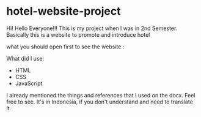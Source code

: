 # hotel-website-project

Hi! Hello Everyone!!!
This is my project when I was in 2nd Semester.
Basically this is a website to promote and introduce hotel

what you should open first to see the website : 

What did I use:
- HTML
- CSS
- JavaScript

I already mentioned the things and references that I used on the docx. Feel free to see. It's in
Indonesia, if you don't understand and need to translate it.
